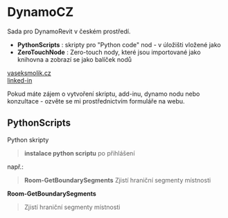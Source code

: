 # DynamoCZ
Sada pro DynamoRevit v českém prostředí.

- **PythonScripts** : skripty pro "Python code" nod - v úložišti vložené jako
- **ZeroTouchNode** : Zero-touch nody, které jsou importované jako knihovna a zobrazí se jako balíček nodů

[vaseksmolik.cz](http://www.vaseksmolik.cz)  
[linked-in](https://www.linkedin.com/in/václav-smolík-38158b49/)

Pokud máte zájem o vytvoření skriptu, add-inu, dynamo nodu nebo konzultace - ozvěte se mi prostřednictvím formuláře na webu.

## PythonScripts
Python skripty

> **instalace python scriptu**
> po přihlášení 


např.:
> **Room-GetBoundarySegments**
> Zjistí hraniční segmenty místnosti

**Room-GetBoundarySegments**
> Zjistí hraniční segmenty místnosti
